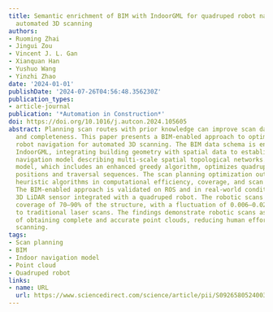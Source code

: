 ```yaml
---
title: Semantic enrichment of BIM with IndoorGML for quadruped robot navigation and
  automated 3D scanning
authors:
- Ruoming Zhai
- Jingui Zou
- Vincent J. L. Gan
- Xianquan Han
- Yushuo Wang
- Yinzhi Zhao
date: '2024-01-01'
publishDate: '2024-07-26T04:56:48.356230Z'
publication_types:
- article-journal
publication: '*Automation in Construction*'
doi: https://doi.org/10.1016/j.autcon.2024.105605
abstract: Planning scan routes with prior knowledge can improve scan data quality
  and completeness. This paper presents a BIM-enabled approach to optimize quadruped
  robot navigation for automated 3D scanning. The BIM data schema is enriched with
  IndoorGML, integrating building geometry with spatial data to establish an indoor
  navigation model describing multi-scale spatial topological networks. This navigation
  model, which includes an enhanced greedy algorithm, optimizes quadruped robot scanning
  positions and traversal sequences. The scan planning optimization outperforms existing
  heuristic algorithms in computational efficiency, coverage, and scan point count.
  The BIM-enabled approach is validated on ROS and in real-world conditions with a
  3D LiDAR sensor integrated with a quadruped robot. The robotic scans achieve visible
  coverage of 70–90% of the structure, with a fluctuation of 0.006–0.021 mm compared
  to traditional laser scans. The findings demonstrate robotic scans as a viable way
  of obtaining complete and accurate point clouds, reducing human effort in traditional
  scanning.
tags:
- Scan planning
- BIM
- Indoor navigation model
- Point cloud
- Quadruped robot
links:
- name: URL
  url: https://www.sciencedirect.com/science/article/pii/S0926580524003418
---
```

